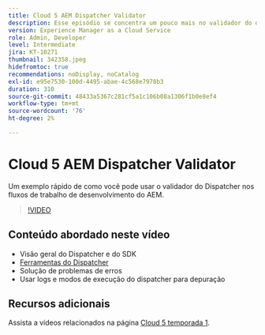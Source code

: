 ```yaml
---
title: Cloud 5 AEM Dispatcher Validator
description: Esse episódio se concentra um pouco mais no validador do dispatcher e nas nuances que ele fornece.
version: Experience Manager as a Cloud Service
role: Admin, Developer
level: Intermediate
jira: KT-10271
thumbnail: 342358.jpeg
hidefromtoc: true
recommendations: noDisplay, noCatalog
exl-id: e95e7530-100d-4495-abae-4c568e7978b3
duration: 310
source-git-commit: 48433a5367c281cf5a1c106b08a1306f1b0e8ef4
workflow-type: tm+mt
source-wordcount: '76'
ht-degree: 2%

---
```


# Cloud 5 AEM Dispatcher Validator

Um exemplo rápido de como você pode usar o validador do Dispatcher nos fluxos de trabalho de desenvolvimento do AEM.

>[!VIDEO](https://video.tv.adobe.com/v/342358?quality=12&learn=on)

## Conteúdo abordado neste vídeo

+ Visão geral do Dispatcher e do SDK
+ [Ferramentas do Dispatcher](https://experienceleague.adobe.com/docs/experience-manager-cloud-service/content/implementing/content-delivery/validation-debug.html?lang=pt-BR)
+ Solução de problemas de erros
+ Usar logs e modos de execução do dispatcher para depuração

## Recursos adicionais

Assista a vídeos relacionados na página [Cloud 5 temporada 1](cloud5-season-1.md).
